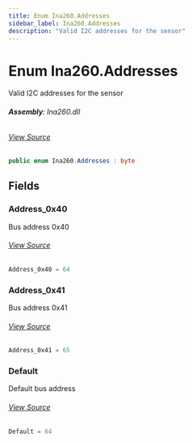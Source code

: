 ```yaml
---
title: Enum Ina260.Addresses
sidebar_label: Ina260.Addresses
description: "Valid I2C addresses for the sensor"
---
```

# Enum Ina260.Addresses
Valid I2C addresses for the sensor

###### **Assembly**: Ina260.dll
###### [View Source](https://github.com/WildernessLabs/Meadow.Foundation.git/blob/develop/Source/Meadow.Foundation.Peripherals/Sensors.Power.Ina260/Driver/Ina260.Enums.cs#L8)
```csharp title="Declaration"
public enum Ina260.Addresses : byte
```
## Fields
### Address_0x40
Bus address 0x40
###### [View Source](https://github.com/WildernessLabs/Meadow.Foundation.git/blob/develop/Source/Meadow.Foundation.Peripherals/Sensors.Power.Ina260/Driver/Ina260.Enums.cs#L13)
```csharp title="Declaration"
Address_0x40 = 64
```
### Address_0x41
Bus address 0x41
###### [View Source](https://github.com/WildernessLabs/Meadow.Foundation.git/blob/develop/Source/Meadow.Foundation.Peripherals/Sensors.Power.Ina260/Driver/Ina260.Enums.cs#L17)
```csharp title="Declaration"
Address_0x41 = 65
```
### Default
Default bus address
###### [View Source](https://github.com/WildernessLabs/Meadow.Foundation.git/blob/develop/Source/Meadow.Foundation.Peripherals/Sensors.Power.Ina260/Driver/Ina260.Enums.cs#L21)
```csharp title="Declaration"
Default = 64
```
